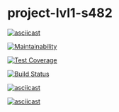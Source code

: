 # project-lvl1-s482
[![asciicast](https://asciinema.org/a/xEOsavIHsmLME4LQlvBgaN4M8.svg)](https://asciinema.org/a/xEOsavIHsmLME4LQlvBgaN4M8)

[![Maintainability](https://api.codeclimate.com/v1/badges/606143e3070bae2869d3/maintainability)](https://codeclimate.com/github/free-donut/project-lvl1-s482/maintainability)

[![Test Coverage](https://api.codeclimate.com/v1/badges/606143e3070bae2869d3/test_coverage)](https://codeclimate.com/github/free-donut/project-lvl1-s482/test_coverage)

[![Build Status](https://travis-ci.org/free-donut/project-lvl1-s482.svg?branch=master)](https://travis-ci.org/free-donut/project-lvl1-s482)

[![asciicast](https://asciinema.org/a/hKEJKRTRLfcVtewIWSUDIdm7B.svg)](https://asciinema.org/a/hKEJKRTRLfcVtewIWSUDIdm7B)

[![asciicast](https://asciinema.org/a/pKFgZ18WjSu4EpfVxmYW8fjYf.svg)](https://asciinema.org/a/pKFgZ18WjSu4EpfVxmYW8fjYf)
